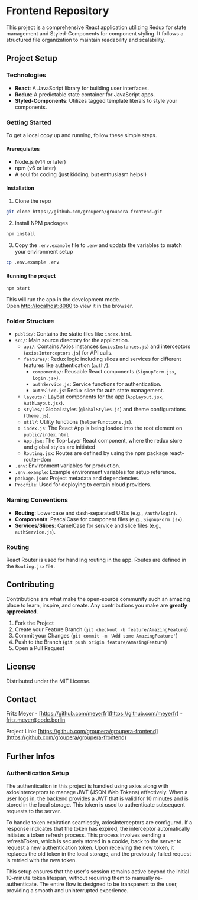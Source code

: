 # Frontend Repository

This project is a comprehensive React application utilizing Redux for state management and Styled-Components for component styling. It follows a structured file organization to maintain readability and scalability.

## Project Setup

### Technologies

- **React**: A JavaScript library for building user interfaces.
- **Redux**: A predictable state container for JavaScript apps.
- **Styled-Components**: Utilizes tagged template literals to style your components.

### Getting Started

To get a local copy up and running, follow these simple steps.

#### Prerequisites

- Node.js (v14 or later)
- npm (v6 or later)
- A soul for coding (just kidding, but enthusiasm helps!)

#### Installation

1. Clone the repo
```bash
git clone https://github.com/groupera/groupera-frontend.git
```
2. Install NPM packages
```bash
npm install
```
3. Copy the `.env.example` file to `.env` and update the variables to match your environment setup
```bash
cp .env.example .env
```

#### Running the project

```bash
npm start
```

This will run the app in the development mode.\
Open [http://localhost:8080](http://localhost:8080) to view it in the browser.

### Folder Structure

- `public/`: Contains the static files like `index.html`.
- `src/`: Main source directory for the application.
    - `api/`: Contains Axios instances (`axiosInstances.js`) and interceptors (`axiosInterceptors.js`) for API calls.
    - `features/`: Redux logic including slices and services for different features like authentication (`auth/`).
        - `components/`: Reusable React components (`SignupForm.jsx`, `Login.jsx`).
        - `authService.js`: Service functions for authentication.
        - `authSlice.js`: Redux slice for auth state management.
    - `layouts/`: Layout components for the app (`AppLayout.jsx`, `AuthLayout.jsx`).
    - `styles/`: Global styles (`globalStyles.js`) and theme configurations (`theme.js`).
    - `util/`: Utility functions (`helperFunctions.js`).
    - `index.js`: The React App is being loaded into the root element on `public/index.html` 
    - `App.jsx`: The Top-Layer React component, where the redux store and global styles are initiated 
    - `Routing.jsx`: Routes are defined by using the npm package react-router-dom
- `.env`: Environment variables for production.
- `.env.example`: Example environment variables for setup reference.
- `package.json`: Project metadata and dependencies.
- `Procfile`: Used for deploying to certain cloud providers.

### Naming Conventions

- **Routing**: Lowercase and dash-separated URLs (e.g., `/auth/login`).
- **Components**: PascalCase for component files (e.g., `SignupForm.jsx`).
- **Services/Slices**: CamelCase for service and slice files (e.g., `authService.js`).

### Routing

React Router is used for handling routing in the app. Routes are defined in the `Routing.jsx` file.

## Contributing

Contributions are what make the open-source community such an amazing place to learn, inspire, and create. Any contributions you make are **greatly appreciated**.

1. Fork the Project
2. Create your Feature Branch (`git checkout -b feature/AmazingFeature`)
3. Commit your Changes (`git commit -m 'Add some AmazingFeature'`)
4. Push to the Branch (`git push origin feature/AmazingFeature`)
5. Open a Pull Request

## License

Distributed under the MIT License.

## Contact

Fritz Meyer - [https://github.com/meyerfr](https://github.com/meyerfr) - fritz.meyer@code.berlin

Project Link: [https://github.com/groupera/groupera-frontend](https://github.com/groupera/groupera-frontend)


## Further Infos

### Authentication Setup

The authentication in this project is handled using axios along with axiosInterceptors to manage JWT (JSON Web Tokens) effectively. When a user logs in, the backend provides a JWT that is valid for 10 minutes and is stored in the local storage. This token is used to authenticate subsequent requests to the server.

To handle token expiration seamlessly, axiosInterceptors are configured. If a response indicates that the token has expired, the interceptor automatically initiates a token refresh process. This process involves sending a refreshToken, which is securely stored in a cookie, back to the server to request a new authentication token. Upon receiving the new token, it replaces the old token in the local storage, and the previously failed request is retried with the new token.

This setup ensures that the user's session remains active beyond the initial 10-minute token lifespan, without requiring them to manually re-authenticate. The entire flow is designed to be transparent to the user, providing a smooth and uninterrupted experience.